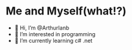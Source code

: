 # Me and Myself(what!?)

- 👋 Hi, I’m @ArthurIanb
- 👀 I’m interested in programming
- 🌱 I’m currently learning c# .net


<!---
ArthurIanb/ArthurIanb is a ✨ special ✨ repository because its `README.md` (this file) appears on your GitHub profile.
You can click the Preview link to take a look at your changes.
--->
